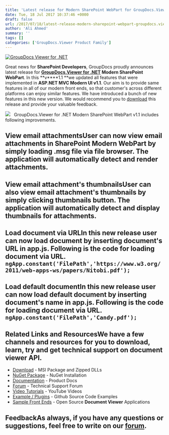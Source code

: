 ```yaml
---
title: 'Latest release for Modern SharePoint WebPart for GroupDocs.Viewer for .NET'
date: Tue, 18 Jul 2017 10:37:46 +0000
draft: false
url: /2017/07/18/latest-release-modern-sharepoint-webpart-groupdocs.viewer-.net/
author: 'Ali Ahmed'
summary: ''
tags: []
categories: ['GroupDocs.Viewer Product Family']
---
```


[![GroupDocs Viewer for .NET](https://blog.groupdocs.com/wp-content/uploads/sites/4/2016/11/groupdocs-viewer-net.png)](http://groupdocs.com/dot-net/document-viewer-library)

Great news for **SharePoint Developers**, GroupDocs proudly announces latest release for **[GroupDocs.Viewer for .NET](https://downloads.groupdocs.com/viewer/net) Modern SharePoint WebPart**. In this **v****1.1 **we updated all features that were implemented in **ASP.NET MVC Modern UI v1.1**. Our aim is to provide same features in all of our modern front ends, so that customer's across different platforms can enjoy similar features. We have introduced a bunch of new features in this new version. We would recommend you to [download](https://github.com/groupdocs-viewer/GroupDocs.Viewer-for-.NET/releases/tag/WebForm.Modern.UI.v1.1) this release and provide your valuable feedback.

![](http://blog.groupdocs.com/wp-content/uploads/sites/4/2017/07/Screenshot_2.png)   GroupDocs.Viewer for .NET Modern SharePoint WebPart v1.1 includes following improvements.

## View email attachmentsUser can now view email attachments in SharePoint Modern WebPart by simply loading **.msg** file via file browser. The application will automatically detect and render attachments.

## View email attachment's thumbnailsUser can also view email attachment's thumbnails by simply clicking thumbnails button. The application will automatically detect and display thumbnails for attachments.

## Load document via URLIn this new release user can now load document by inserting document's URL in **app.js**. Following is the code for loading document via URL. `ngApp.constant('FilePath','https://www.w3.org/2011/web-apps-ws/papers/Nitobi.pdf');`

## Load default documentIn this new release user can now load default document by inserting document's name in **app.js**. Following is the code for loading document via URL. `ngApp.constant('FilePath','Candy.pdf');`

## Related Links and ResourcesWe have a few channels and resources for you to download, learn, try and get technical support on **document viewer API**.

*   [Download](http://downloads.groupdocs.com/viewer/net "Download API") - MSI Package and Zipped DLLs
*   [NuGet Package](https://www.nuget.org/packages/groupdocs-viewer-dotnet/ "Install from NuGet Package") - NuGet Installation
*   [Documentation](https://docs.groupdocs.com/viewer/net "Document Viewer API Documentation ") - Product Docs
*   [Forum](http://groupdocs.com/Community/forums/groupdocs.viewer-product-family/4/showforum.aspx "Technical Support Forum") - Technical Support Forum
*   [Video Tutorials](https://www.youtube.com/channel/UCgO8dwgI5KAsQCVegviVXYA/playlists "GroupDocs.Viewer video tutorials") - YouTube Videos
*   [Example / Plugins](https://github.com/groupdocsviewer/GroupDocs_Viewer_NET "download example project and front ends") - Github Source Code Examples
*   [Sample Front Ends](https://github.com/groupdocs-viewer/ "Open Source Document Viewer Applications") - Open Source **Document Viewer** Applications

## FeedbackAs always, if you have any questions or suggestions, feel free to write on our [forum](http://groupdocs.com/Community/forums/groupdocs.viewer-product-family/4/showforum.aspx "Technical Support Forum").





